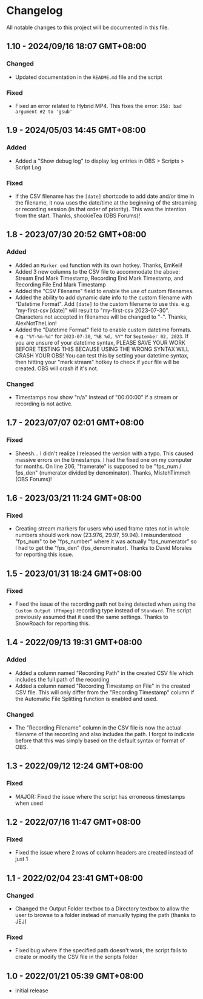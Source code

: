 # Changelog
All notable changes to this project will be documented in
this file.

## 1.10 - 2024/09/16 18:07 GMT+08:00
### Changed
* Updated documentation in the `README.md` file and the script
### Fixed
* Fixed an error related to Hybrid MP4. This fixes the error: `258: bad argument #2 to 'gsub'`

## 1.9 - 2024/05/03 14:45 GMT+08:00
### Added
* Added a "Show debug log" to display log entries in OBS > Scripts > Script Log
### Fixed
* If the CSV filename has the `[date]` shortcode to add date and/or time in the filename, it now uses the date/time at the beginning of the streaming or recording session (in that order of priority). This was the intention from the start. Thanks, shookieTea (OBS Forums)!

## 1.8 - 2023/07/30 20:52 GMT+08:00
### Added
* Added an `Marker end` function with its own hotkey. Thanks, EmKeii!
* Added 3 new columns to the CSV file to accommodate the above: Stream End Mark Timestamp, Recording End Mark Timestamp, and Recording File End Mark Timestamp
* Added the "CSV Filename" field to enable the use of custom filenames.
* Added the ability to add dynamic date info to the custom filename with "Datetime Format". Add `[date]` to the custom filename to use this. e.g. "my-first-csv [date]" will result to "my-first-csv 2023-07-30". Characters not accepted in filenames will be changed to "-". Thanks, AlexNotTheLion!
* Added the "Datetime Format" field to enable custom datetime formats. e.g. `"%Y-%m-%d"` for `2023-07-30`, `"%B %d, %Y"` for `September 02, 2023`. If you are unsure of your datetime syntax, PLEASE SAVE YOUR WORK BEFORE TESTING THIS BECAUSE USING THE WRONG SYNTAX WILL CRASH YOUR OBS! You can test this by setting your datetime syntax, then hitting your "mark stream" hotkey to check if your file will be created. OBS will crash if it's not.
### Changed
* Timestamps now show "n/a" instead of "00:00:00" if a stream or recording is not active.

## 1.7 - 2023/07/07 02:01 GMT+08:00
### Fixed
* Sheesh... I didn't realize I released the version with a typo. This caused massive errors on the timestamps. I had the fixed one on my computer for months. On line 206, "framerate" is supposed to be "fps_num / fps_den" (numerator divided by denominator). Thanks, MistehTimmeh (OBS Forums)!

## 1.6 - 2023/03/21 11:24 GMT+08:00
### Fixed
* Creating stream markers for users who used frame rates not in whole numbers should work now (23.976, 29.97, 59.94). I misunderstood "fps_num" to be "fps_number" where it was actually "fps_numerator" so I had to get the "fps_den" (fps_denominator). Thanks to David Morales for reporting this issue.

## 1.5 - 2023/01/31 18:24 GMT+08:00
### Fixed
* Fixed the issue of the recording path not being detected when
using the `Custom Output (FFmpeg)` recording type instead of
`Standard`. The script previously assumed that it used the same
settings. Thanks to SnowRoach for reporting this.

## 1.4 - 2022/09/13 19:31 GMT+08:00
### Added
* Added a column named "Recording Path" in the created CSV file 
which includes the full path of the recording
* Added a column named "Recording Timestamp on File" in the
created CSV file. This will only differ from the "Recording
Timestamp" column if the Automatic File Splitting function
is enabled and used.
### Changed
* The "Recording Filename" column in the CSV file is now the
actual filename of the recording and also includes the path.
I forgot to indicate before that this was simply based on the
default syntax or format of OBS.

## 1.3 - 2022/09/12 12:24 GMT+08:00
### Fixed
* MAJOR: Fixed the issue where the script has erroneous
timestamps when used

## 1.2 - 2022/07/16 11:47 GMT+08:00
### Fixed
* Fixed the issue where 2 rows of column headers are created
instead of just 1

## 1.1 - 2022/02/04 23:41 GMT+08:00
### Changed
* Changed the Output Folder textbox to a Directory textbox
to allow the user to browse to a folder instead of manually
typing the path (thanks to JEJ)
### Fixed
* Fixed bug where if the specified path doesn't work, the
script fails to create or modify the CSV file in the scripts
folder

## 1.0 - 2022/01/21 05:39 GMT+08:00
* initial release